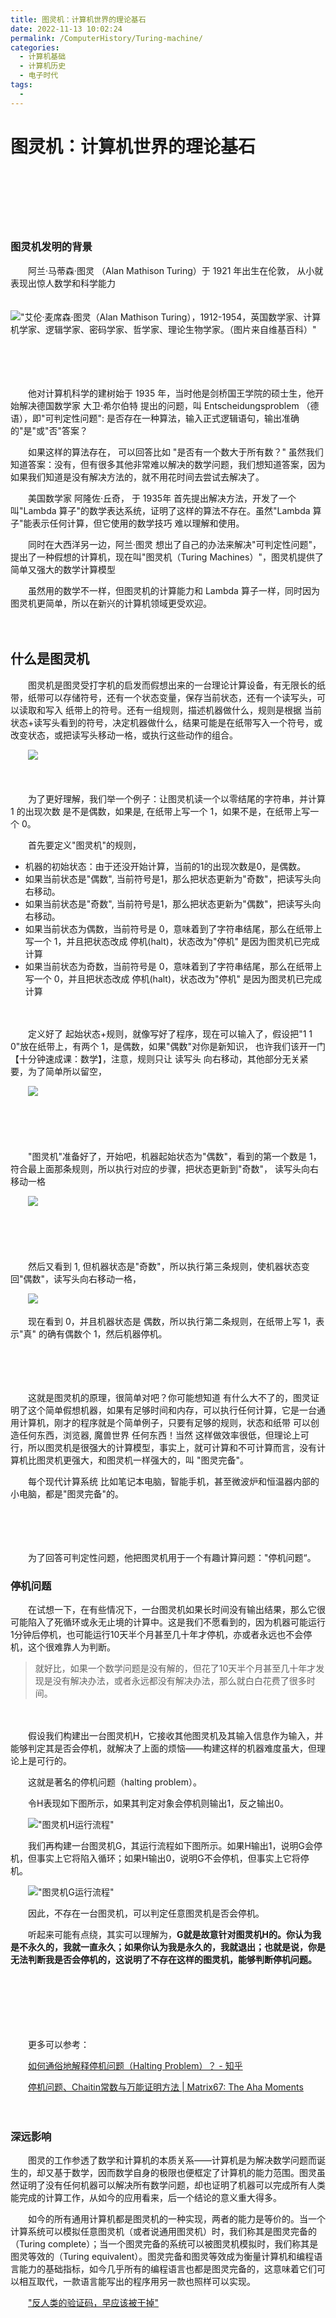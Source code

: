 ```yaml
---
title: 图灵机：计算机世界的理论基石
date: 2022-11-13 10:02:24
permalink: /ComputerHistory/Turing-machine/
categories:
  - 计算机基础
  - 计算机历史
  - 电子时代
tags:
  - 
---
```

# 图灵机：计算机世界的理论基石

　　‍

　　‍

　　‍

### 图灵机发明的背景

　　阿兰·马蒂森·图灵 （Alan Mathison Turing）于 1921 年出生在伦敦， 从小就表现出惊人数学和科学能力

　　!["艾伦·麦席森·图灵（Alan Mathison Turing），1912-1954，英国数学家、计算机学家、逻辑学家、密码学家、哲学家、理论生物学家。（图片来自维基百科）"](https://image.peterjxl.com/blog/v2-a8bcf8c3c17b58eb83b48838b8a9f361_b-20220327202412-ksckgrm.jpg)

　　‍

　　‍

　　他对计算机科学的建树始于 1935 年，当时他是剑桥国王学院的硕士生，他开始解决德国数学家 大卫·希尔伯特 提出的问题，叫 Entscheidungsproblem （德语），即"可判定性问题":  是否存在一种算法，输入正式逻辑语句，输出准确的"是"或"否"答案？

　　如果这样的算法存在， 可以回答比如 "是否有一个数大于所有数？"  虽然我们知道答案：没有，但有很多其他非常难以解决的数学问题，我们想知道答案，因为如果我们知道是没有解决方法的，就不用花时间去尝试去解决了。

　　美国数学家 阿隆佐·丘奇， 于 1935年 首先提出解决方法，开发了一个叫"Lambda 算子"的数学表达系统，证明了这样的算法不存在。虽然"Lambda 算子"能表示任何计算，但它使用的数学技巧 难以理解和使用。

　　同时在大西洋另一边，阿兰·图灵 想出了自己的办法来解决"可判定性问题"，提出了一种假想的计算机，现在叫"图灵机（Turing Machines）"，图灵机提供了简单又强大的数学计算模型

　　虽然用的数学不一样，但图灵机的计算能力和 Lambda 算子一样，同时因为图灵机更简单，所以在新兴的计算机领域更受欢迎。

　　‍

## 什么是图灵机

　　图灵机是图灵受打字机的启发而假想出来的一台理论计算设备，有无限长的纸带，纸带可以存储符号，还有一个状态变量，保存当前状态，还有一个读写头，可以读取和写入 纸带上的符号。还有一组规则，描述机器做什么，规则是根据 当前状态+读写头看到的符号，决定机器做什么，结果可能是在纸带写入一个符号，或改变状态，或把读写头移动一格，或执行这些动作的组合。

　　![](https://image.peterjxl.com/blog/image-20220817101103-ij4ni95.png)​

　　‍

　　为了更好理解，我们举一个例子：让图灵机读一个以零结尾的字符串，并计算 1 的出现次数  是不是偶数，如果是, 在纸带上写一个 1，如果不是，在纸带上写一个 0。

　　首先要定义"图灵机"的规则，

* 机器的初始状态：由于还没开始计算，当前的1的出现次数是0，是偶数。
* 如果当前状态是"偶数",  当前符号是1，那么把状态更新为"奇数"，把读写头向右移动。
* 如果当前状态是"奇数",  当前符号是1，那么把状态更新为"偶数"，把读写头向右移动。
* 如果当前状态为偶数，当前符号是 0，意味着到了字符串结尾，那么在纸带上写一个 1，并且把状态改成 停机(halt)，状态改为"停机" 是因为图灵机已完成计算
* 如果当前状态为奇数，当前符号是 0，意味着到了字符串结尾，那么在纸带上写一个 0，并且把状态改成 停机(halt)，状态改为"停机" 是因为图灵机已完成计算

　　‍

　　定义好了 起始状态+规则，就像写好了程序，现在可以输入了，假设把"1 1 0"放在纸带上，有两个 1，是偶数，如果"偶数"对你是新知识， 也许我们该开一门【十分钟速成课：数学】，注意，规则只让 读写头 向右移动，其他部分无关紧要，为了简单所以留空，

　　![](https://image.peterjxl.com/blog/image-20220815224304-himfi1a.png)​

　　‍

　　‍

　　"图灵机"准备好了，开始吧，机器起始状态为"偶数"，看到的第一个数是 1，符合最上面那条规则，所以执行对应的步骤，把状态更新到"奇数"， 读写头向右移动一格

　　![](https://image.peterjxl.com/blog/image-20220815224321-7r0w55e.png)​

　　‍

　　‍

　　然后又看到 1, 但机器状态是"奇数"，所以执行第三条规则，使机器状态变回"偶数"，读写头向右移动一格，

　　![](https://image.peterjxl.com/blog/image-20220815224329-gcndfp3.png)​

　　现在看到 0，并且机器状态是 偶数，所以执行第二条规则，在纸带上写 1，表示"真" 的确有偶数个 1，然后机器停机。

　　‍

　　‍

　　这就是图灵机的原理，很简单对吧？你可能想知道 有什么大不了的，图灵证明了这个简单假想机器，如果有足够时间和内存，可以执行任何计算，它是一台通用计算机，刚才的程序就是个简单例子，只要有足够的规则，状态和纸带  可以创造任何东西，浏览器, 魔兽世界 任何东西！当然 这样做效率很低，但理论上可行，所以图灵机是很强大的计算模型，事实上，就可计算和不可计算而言，没有计算机比图灵机更强大，和图灵机一样强大的，叫 "图灵完备"。

　　每个现代计算系统 比如笔记本电脑，智能手机，甚至微波炉和恒温器内部的小电脑，都是"图灵完备"的。

　　‍

　　‍

　　为了回答可判定性问题，他把图灵机用于一个有趣计算问题："停机问题“。

### 停机问题

　　在试想一下，在有些情况下，一台图灵机如果长时间没有输出结果，那么它很可能陷入了死循环或永无止境的计算中。这是我们不愿看到的，因为机器可能运行1分钟后停机，也可能运行10天半个月甚至几十年才停机，亦或者永远也不会停机，这个很难靠人为判断。

> 就好比，如果一个数学问题是没有解的，但花了10天半个月甚至几十年才发现是没有解决办法，或者永远都没有解决办法，那么就白白花费了很多时间。

　　‍

　　假设我们构建出一台图灵机H，它接收其他图灵机及其输入信息作为输入，并能够判定其是否会停机，就解决了上面的烦恼——构建这样的机器难度虽大，但理论上是可行的。

　　这就是著名的停机问题（halting problem）。

　　令H表现如下图所示，如果其判定对象会停机则输出1，反之输出0。

　　![ "图灵机H运行流程"](https://image.peterjxl.com/blog/v2-8383f0d2038dd8e8b52eaf8f92cacc8c_b-20220327202412-szovko8.jpg)

　　我们再构建一台图灵机G，其运行流程如下图所示。如果H输出1，说明G会停机，但事实上它将陷入循环；如果H输出0，说明G不会停机，但事实上它将停机。

　　![ "图灵机G运行流程"](https://image.peterjxl.com/blog/v2-8f244b5457adf4c0a05927f99fb1a337_b-20220327202412-h3ajj8f.jpg)

　　因此，不存在一台图灵机，可以判定任意图灵机是否会停机。

　　听起来可能有点绕，其实可以理解为，**G就是故意针对图灵机H的。你认为我是不永久的，我就一直永久；如果你认为我是永久的，我就退出；也就是说，你是无法判断我是否会停机的，这说明了不存在这样的图灵机，能够判断停机问题。**​

　　‍

　　‍

　　‍

　　更多可以参考：

　　[如何通俗地解释停机问题（Halting Problem）？ - 知乎](https://www.zhihu.com/question/20081359/answer/22043224)

　　[停机问题、Chaitin常数与万能证明方法 | Matrix67: The Aha Moments](http://www.matrix67.com/blog/archives/901)

　　‍

### 深远影响

　　图灵的工作参透了数学和计算机的本质关系——计算机是为解决数学问题而诞生的，却又基于数学，因而数学自身的极限也便框定了计算机的能力范围。图灵虽然证明了没有任何机器可以解决所有数学问题，却也证明了机器可以完成所有人类能完成的计算工作，从如今的应用看来，后一个结论的意义重大得多。

　　如今的所有通用计算机都是图灵机的一种实现，两者的能力是等价的。当一个计算系统可以模拟任意图灵机（或者说通用图灵机）时，我们称其是图灵完备的（Turing complete）；当一个图灵完备的系统可以被图灵机模拟时，我们称其是图灵等效的（Turing equivalent）。图灵完备和图灵等效成为衡量计算机和编程语言能力的基础指标，如今几乎所有的编程语言也都是图灵完备的，这意味着它们可以相互取代，一款语言能写出的程序用另一款也照样可以实现。

　　["反人类的验证码，早应该被干掉"](siyuan://blocks/20220820174910-uba08l5)
